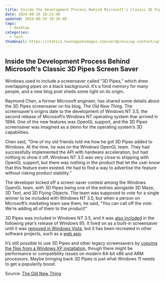 ```yaml
---
title: Inside the Development Process Behind Microsoft's Classic 3D Pipes Screen Saver
date: 2024-08-26 18:21:48
updated: 2024-08-29 10:26:40
tags:
  - desktop
categories:
  - tech
thumbnail: https://static1.howtogeekimages.com/wordpress/wp-content/uploads/2024/06/pipes.jpg
---
```


## Inside the Development Process Behind Microsoft's Classic 3D Pipes Screen Saver

Windows used to include a screensaver called “3D Pipes,” which drew overlapping pipes on a black background. It’s a fond memory for many people, and a new blog post sheds some light on its origin.

 Raymond Chen, a former Microsoft engineer, has shared some details about the 3D Pipes screensaver on his blog, _The Old New Thing_. The screensaver’s origins date to the development of Windows NT 3.5, the second release of Microsoft’s Windows NT operating system thar arrived in 1994\. One of the new features was OpenGL support, and the 3D Pipes screensaver was imagined as a demo for the operating system’s 3D capabilities.

 Chen said, “One of my old friends told me how he got 3D Pipes added to Windows. At the time, he was on the Windows OpenGL team. They had successfully implemented the API with hardware acceleration, but had nothing to show it off. Windows NT 3.5 was very close to shipping with OpenGL support, but there was nothing in the product that let the user know that this feature even existed. He had to find a way to advertise the feature without risking product stability.”

 The developer kicked off a screen saver contest among the Windows OpenGL team, with 3D Pipes being one of the entries alongside 3D Maze, 3D Text, and 3D Flying Objects. The team was supposed to vote for a single winner to be included with Windows NT 3.5, but when a person on Microsoft’s marketing team saw them, he said, “You can call off the vote. We’re adding all of them to the product!”

 3D Pipes was included in Windows NT 3.5, and it was [also included](https://retrocomputing.stackexchange.com/a/12955) in the following year’s release of Windows 95\. It lived on as a built-in screensaver until it was [removed in Windows Vista](https://answers.microsoft.com/en-us/windows/forum/all/3d-pipes-screensaver-for-vista/a8fb0b42-b5cc-46df-9b35-0a6ec6f4aefa), but it has been recreated in other software projects, such as a [web app](https://1j01.github.io/pipes/).

 It’s still possible to use 3D Pipes and other legacy screensavers by [copying the files from a Windows XP installation](https://www.makeuseof.com/windows-11-classic-xp-screensavers/), though there might be performance or compatibility issues on modern 64-bit x86 and ARM processors. Maybe bringing back 3D Pipes is just what Windows 11 needs to get a popularity boost.

 Source: [The Old New Thing](https://devblogs.microsoft.com/oldnewthing/20240611-00/?p=109881)

<ins class="adsbygoogle"
     style="display:block"
     data-ad-format="autorelaxed"
     data-ad-client="ca-pub-7571918770474297"
     data-ad-slot="1223367746"></ins>



<ins class="adsbygoogle"
     style="display:block"
     data-ad-client="ca-pub-7571918770474297"
     data-ad-slot="8358498916"
     data-ad-format="auto"
     data-full-width-responsive="true"></ins>
